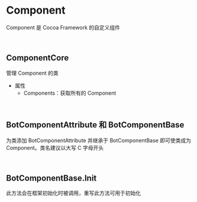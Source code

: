 # Component

Component 是 Cocoa Framework 的自定义组件

<br>

## ComponentCore
管理 Component 的类
- 属性
    - Components：获取所有的 Component

<br>

## BotComponentAttribute 和 BotComponentBase
为类添加 BotComponentAttribute 并继承于 BotComponentBase 即可使类成为 Component。类名建议以大写 C 字母开头

<br>

## BotComponentBase.Init
此方法会在框架初始化时被调用，重写此方法可用于初始化